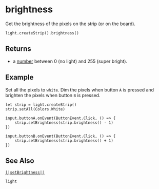# brightness

Get the brightness of the pixels on the strip (or on the board).

```sig
light.createStrip().brightness()
```

## Returns

* a [number](/types/number) between 0 (no light) and 255 (super bright). 

## Example

Set all the pixels to ``white``. Dim the pixels when button `A` is pressed and
brighten the pixels when button `B` is pressed.

```blocks
let strip = light.createStrip()
strip.setAll(Colors.White)

input.buttonA.onEvent(ButtonEvent.Click, () => {
    strip.setBrightness(strip.brightness() - 1)
})

input.buttonB.onEvent(ButtonEvent.Click, () => {
    strip.setBrightness(strip.brightness() + 1)
})
```

## See Also

[``||setBrightness||``](/reference/light/neopixelstrip/set-brightness)

```package
light
```

